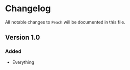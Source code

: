 # Changelog

All notable changes to `Peach` will be documented in this file.

## Version 1.0

### Added
- Everything
